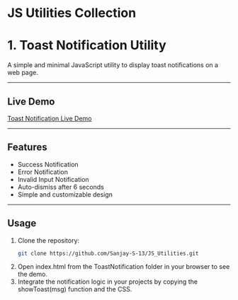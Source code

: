 # JS Utilities Collection

# 1. Toast Notification Utility

A simple and minimal JavaScript utility to display toast notifications on a web page.

---

##  Live Demo

[Toast Notification Live Demo](https://sanjay-s-13.github.io/JS_Utilities/ToastNotification/)

---

##  Features

- Success Notification  
- Error Notification  
- Invalid Input Notification  
- Auto-dismiss after 6 seconds  
- Simple and customizable design

---

##  Usage

1. Clone the repository:
   ```bash
   git clone https://github.com/Sanjay-S-13/JS_Utilities.git
2.	Open index.html from the ToastNotification folder in your browser to see the demo.
3.	Integrate the notification logic in your projects by copying the showToast(msg) function and the CSS.
